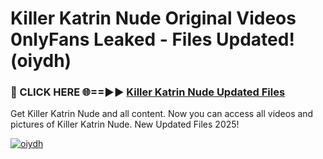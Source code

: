 # Killer Katrin Nude Original Videos 0nlyFans Leaked - Files Updated! (oiydh)

<h3>🔴 CLICK HERE 🌐==►► <a href="https://tinyurl.com/y5r63du9" rel="nofollow">Killer Katrin Nude Updated Files</a></h3>

Get Killer Katrin Nude and all content. Now you can access all videos and pictures of Killer Katrin Nude. New Updated Files 2025!

[![oiydh](https://i.imgur.com/UVo9nyh.gif)](https://tinyurl.com/y5r63du9)